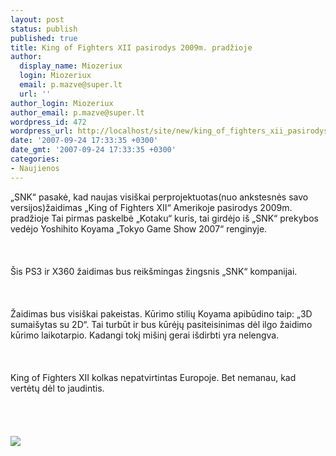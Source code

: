 ```yaml
---
layout: post
status: publish
published: true
title: King of Fighters XII pasirodys 2009m. pradžioje
author:
  display_name: Miozeriux
  login: Miozeriux
  email: p.mazve@super.lt
  url: ''
author_login: Miozeriux
author_email: p.mazve@super.lt
wordpress_id: 472
wordpress_url: http://localhost/site/new/king_of_fighters_xii_pasirodys_2009m_pradzioje/
date: '2007-09-24 17:33:35 +0300'
date_gmt: '2007-09-24 17:33:35 +0300'
categories:
- Naujienos
---
```

<p>„SNK“ pasakė, kad naujas visiškai perprojektuotas(nuo ankstesnės savo versijos)žaidimas „King of Fighters XII“ Amerikoje pasirodys 2009m. pradžioje Tai pirmas paskelbė „Kotaku“ kuris, tai girdėjo iš „SNK“ prekybos vedėjo Yoshihito Koyama „Tokyo Game Show 2007“ renginyje.<br />
<br><br />
<br>Šis PS3 ir X360 žaidimas bus reikšmingas žingsnis „SNK“ kompanijai.<br />
<br><br />
<br>Žaidimas bus visiškai pakeistas. Kūrimo stilių Koyama apibūdino taip: „3D sumaišytas su 2D“. Tai turbūt ir bus kūrėjų pasiteisinimas dėl ilgo žaidimo kūrimo laikotarpio. Kadangi tokį mišinį gerai išdirbti yra nelengva.<br />
<br><br />
<br>King of Fighters XII kolkas nepatvirtintas Europoje. Bet nemanau, kad vertėtų dėl to jaudintis.<br />
<br><br />
<br> <br><img src="http://ffl.sakura.ne.jp/topic/tgs2006/tx_tgs2006_typex2_01.jpg"><br></p>
